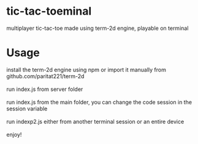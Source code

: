 # tic-tac-toeminal
multiplayer tic-tac-toe made using term-2d engine, playable on terminal

# Usage
install the term-2d engine using npm or import it manually from github.com/paritat221/term-2d<br/><br/>
run index.js from server folder<br/><br/>
run index.js from the main folder, you can change the code session in the session variable<br/><br/>
run indexp2.js either from another terminal session or an entire device<br/><br/>
enjoy!<br/><br/>
